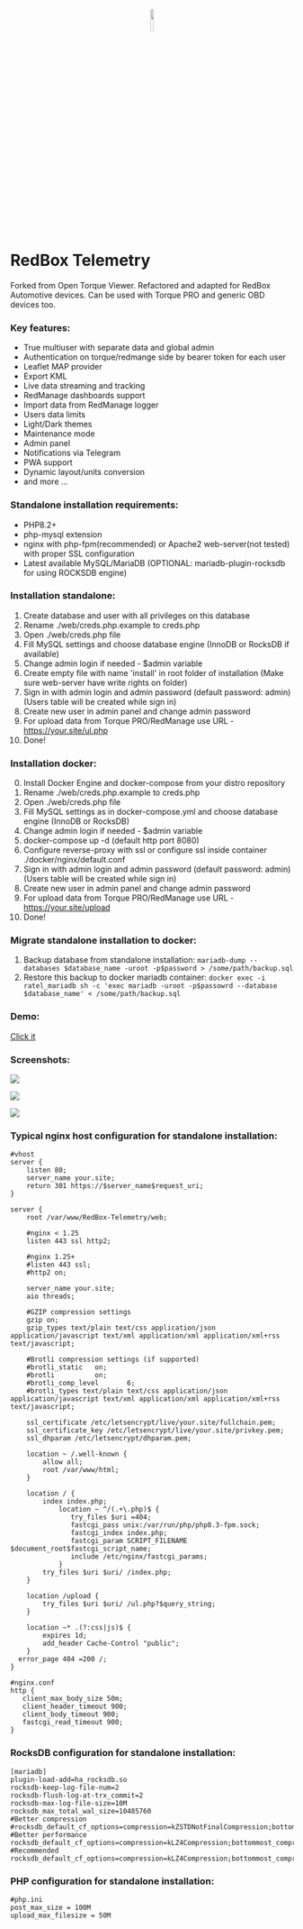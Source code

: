 <p align="center" width="100%">
<img width="10%" src="https://github.com/user-attachments/assets/b1d4299d-5d49-4f42-b2ea-83508b31928f">
</p>

# RedBox Telemetry
Forked from Open Torque Viewer. Refactored and adapted for RedBox Automotive devices. Can be used with Torque PRO and generic OBD devices too.

### Key features:
- True multiuser with separate data and global admin
- Authentication on torque/redmange side by bearer token for each user
- Leaflet MAP provider
- Export KML
- Live data streaming and tracking
- RedManage dashboards support
- Import data from RedManage logger
- Users data limits
- Light/Dark themes
- Maintenance mode
- Admin panel
- Notifications via Telegram
- PWA support
- Dynamic layout/units conversion
- and more ...

### Standalone installation requirements:
- PHP8.2+
- php-mysql extension
- nginx with php-fpm(recommended) or Apache2 web-server(not tested) with proper SSL configuration
- Latest available MySQL/MariaDB (OPTIONAL: mariadb-plugin-rocksdb for using ROCKSDB engine)

### Installation standalone:
1. Create database and user with all privileges on this database
2. Rename ./web/creds.php.example to creds.php
3. Open ./web/creds.php file
4. Fill MySQL settings and choose database engine (InnoDB or RocksDB if available)
5. Change admin login if needed - $admin variable
6. Create empty file with name 'install' in root folder of installation (Make sure web-server have write rights on folder)
7. Sign in with admin login and admin password (default password: admin) (Users table will be created while sign in)
8. Create new user in admin panel and change admin password
9. For upload data from Torque PRO/RedManage use URL - https://your.site/ul.php
10. Done!

### Installation docker:
0. Install Docker Engine and docker-compose from your distro repository
1. Rename ./web/creds.php.example to creds.php
2. Open ./web/creds.php file
3. Fill MySQL settings as in docker-compose.yml and choose database engine (InnoDB or RocksDB)
4. Change admin login if needed - $admin variable
5. docker-compose up -d (default http port 8080)
6. Configure reverse-proxy with ssl or configure ssl inside container ./docker/nginx/default.conf
7. Sign in with admin login and admin password (default password: admin) (Users table will be created while sign in)
8. Create new user in admin panel and change admin password
9. For upload data from Torque PRO/RedManage use URL - https://your.site/upload
10. Done!

### Migrate standalone installation to docker:

1. Backup database from standalone installation: ```mariadb-dump --databases $database_name -uroot -p$password > /some/path/backup.sql```
2. Restore this backup to docker mariadb container: ```docker exec -i ratel_mariadb sh -c 'exec mariadb -uroot -p$passowrd --database $database_name' < /some/path/backup.sql```

### Demo:
[Click it](https://demo.redbox.pw/ratel/)

### Screenshots:
![](https://redbox.pw/wp-content/uploads/2024/02/interface_main.png?1)

![](https://redbox.pw/wp-content/uploads/2024/02/interface_settings.png?2)

![](https://redbox.pw/wp-content/uploads/2024/02/interface_admin.png)

### Typical nginx host configuration for standalone installation:
```
#vhost
server {
    listen 80;
    server_name your.site;
    return 301 https://$server_name$request_uri;
}

server {
    root /var/www/RedBox-Telemetry/web;

    #nginx < 1.25
    listen 443 ssl http2;

    #nginx 1.25+
    #listen 443 ssl;
    #http2 on;

    server_name your.site;
    aio threads;

    #GZIP compression settings
    gzip on;
    gzip_types text/plain text/css application/json application/javascript text/xml application/xml application/xml+rss text/javascript;

    #Brotli compression settings (if supported)
    #brotli_static   on;
    #brotli          on;
    #brotli_comp_level       6;
    #brotli_types text/plain text/css application/json application/javascript text/xml application/xml application/xml+rss text/javascript;

    ssl_certificate /etc/letsencrypt/live/your.site/fullchain.pem;
    ssl_certificate_key /etc/letsencrypt/live/your.site/privkey.pem;
    ssl_dhparam /etc/letsencrypt/dhparam.pem;

    location ~ /.well-known {
        allow all;
        root /var/www/html;
    }

    location / {
        index index.php;
            location ~ ^/(.+\.php)$ {
               try_files $uri =404;
               fastcgi_pass unix:/var/run/php/php8.3-fpm.sock;
               fastcgi_index index.php;
               fastcgi_param SCRIPT_FILENAME $document_root$fastcgi_script_name;
               include /etc/nginx/fastcgi_params;
            }
        try_files $uri $uri/ /index.php;
    }

    location /upload {
        try_files $uri $uri/ /ul.php?$query_string;
    }

    location ~* .(?:css|js)$ {
        expires 1d;
        add_header Cache-Control "public";
    }
  error_page 404 =200 /;
}

#nginx.conf
http {
   client_max_body_size 50m;
   client_header_timeout 900;
   client_body_timeout 900;
   fastcgi_read_timeout 900;
}

```

### RocksDB configuration for standalone installation:
```
[mariadb]
plugin-load-add=ha_rocksdb.so
rocksdb-keep-log-file-num=2
rocksdb-flush-log-at-trx_commit=2
rocksdb-max-log-file-size=10M
rocksdb_max_total_wal_size=10485760
#Better compression
#rocksdb_default_cf_options=compression=kZSTDNotFinalCompression;bottommost_compression=kZSTDNotFinalCompression
#Better performance
rocksdb_default_cf_options=compression=kLZ4Compression;bottommost_compression=kLZ4Compression
#Recommended
rocksdb_default_cf_options=compression=kLZ4Compression;bottommost_compression=kZSTDNotFinalCompression
```

### PHP configuration for standalone installation:
```
#php.ini
post_max_size = 100M
upload_max_filesize = 50M
```
